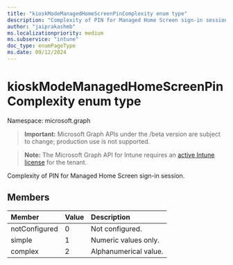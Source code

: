 ```yaml
---
title: "kioskModeManagedHomeScreenPinComplexity enum type"
description: "Complexity of PIN for Managed Home Screen sign-in session."
author: "jaiprakashmb"
ms.localizationpriority: medium
ms.subservice: "intune"
doc_type: enumPageType
ms.date: 09/12/2024
---
```


# kioskModeManagedHomeScreenPinComplexity enum type

Namespace: microsoft.graph

> **Important:** Microsoft Graph APIs under the /beta version are subject to change; production use is not supported.

> **Note:** The Microsoft Graph API for Intune requires an [active Intune license](https://go.microsoft.com/fwlink/?linkid=839381) for the tenant.

Complexity of PIN for Managed Home Screen sign-in session.

## Members
|Member|Value|Description|
|:---|:---|:---|
|notConfigured|0|Not configured.|
|simple|1|Numeric values only.|
|complex|2|Alphanumerical value.|
